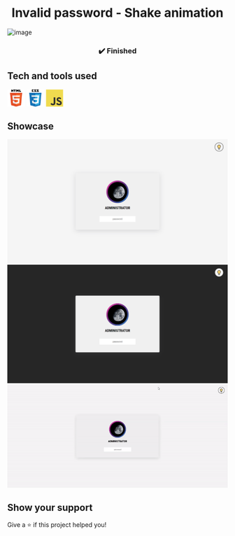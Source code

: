 <h1 align="center">Invalid password - Shake animation</h1>

![image](/img/screen_home.png)

<h3 align="center">✔️ Finished</h3>


## Tech and tools used
<p align="left">
<img src="https://raw.githubusercontent.com/devicons/devicon/master/icons/html5/html5-original-wordmark.svg" alt="html5" width="40" height="40"/>
<img src="https://raw.githubusercontent.com/devicons/devicon/master/icons/css3/css3-original-wordmark.svg" alt="css3" width="40" height="40"/>
<img src="https://raw.githubusercontent.com/devicons/devicon/master/icons/javascript/javascript-original.svg" alt="javascript" width="40" height="40"/>
</p>


## Showcase
![image](/img/show1.png)
![image](/img/show2.png)
![image](/img/vid_show.gif)


## Show your support

Give a ⭐️ if this project helped you!
